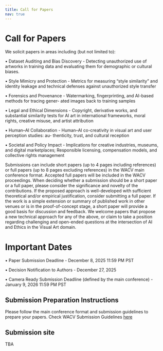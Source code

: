 ```yaml
---
title: Call for Papers
nav: true
---
```


# Call for Papers

We solicit papers in areas including (but not limited to):

• Dataset Auditing and Bias Discovery - Detecting unauthorized use of artworks in training data and
evaluating them for demographic or cultural biases.

• Style Mimicry and Protection - Metrics for measuring “style similarity” and identity leakage and
technical defenses against unauthorized style transfer

• Forensics and Provenance - Watermarking, fingerprinting, and AI-based methods for tracing gener-
ated images back to training samples

• Legal and Ethical Dimensions - Copyright, derivative works, and substantial similarity tests for AI
art in international frameworks, moral rights, creative misuse, and artist attribution

• Human–AI Collaboration - Human–AI co-creativity in visual art and user perception studies: au-
thenticity, trust, and cultural reception

• Societal and Policy Impact - Implications for creative industries, museums, and digital marketplaces;
Responsible licensing, compensation models, and collective rights management

Submissions can include short papers (up to 4 pages including references) or full papers (up to 8 pages
excluding references) in the WACV main conference format. Accepted full papers will be included in the
WACV proceedings. When deciding whether a submission should be a short paper or a full paper, please
consider the significance and novelty of the contributions. If the proposed approach is well-developed with
sufficient theoretical and/or empirical justification, consider submitting a full paper. If the work is a simple
extension or summary of published work in other venues or is in the proof-of-concept stage, a short paper
will provide a good basis for discussion and feedback. We welcome papers that propose a new technical
approach for any of the above, or claim to take a position regarding challenging and open-ended questions
at the intersection of AI and Ethics in the Visual Art domain.

# Important Dates

• Paper Submission Deadline - December 8, 2025 11:59 PM PST

• Decision Notification to Authors - December 27, 2025

• Camera Ready Submission Deadline (defined by the main conference) - January 9, 2026 11:59 PM PST

## Submission Preparation Instructions

Please follow the main conference format and submission guidelines to prepare your papers. Check WACV Submission Guidelines [here](https://wacv.thecvf.com/Conferences/2026/AuthorReviewerGuides)

## Submission site

TBA

